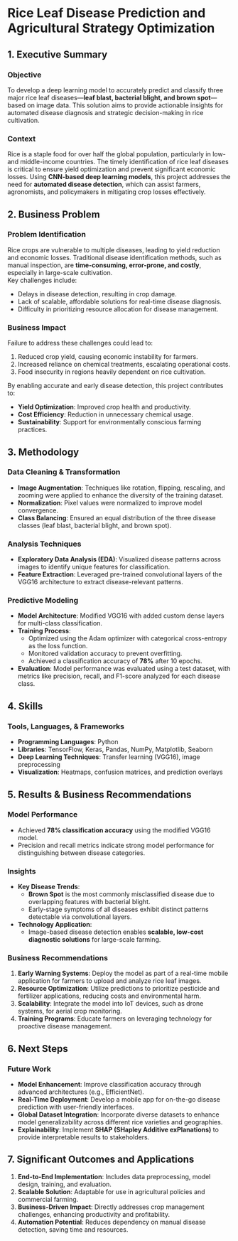 # Rice Leaf Disease Prediction and Agricultural Strategy Optimization



## 1. Executive Summary  

### **Objective**  
To develop a deep learning model to accurately predict and classify three major rice leaf diseases—**leaf blast, bacterial blight, and brown spot**—based on image data. This solution aims to provide actionable insights for automated disease diagnosis and strategic decision-making in rice cultivation.

### **Context**  
Rice is a staple food for over half the global population, particularly in low- and middle-income countries. The timely identification of rice leaf diseases is critical to ensure yield optimization and prevent significant economic losses. Using **CNN-based deep learning models**, this project addresses the need for **automated disease detection**, which can assist farmers, agronomists, and policymakers in mitigating crop losses effectively.



## 2. Business Problem  

### **Problem Identification**  
Rice crops are vulnerable to multiple diseases, leading to yield reduction and economic losses. Traditional disease identification methods, such as manual inspection, are **time-consuming, error-prone, and costly**, especially in large-scale cultivation.  
Key challenges include:  
- Delays in disease detection, resulting in crop damage.  
- Lack of scalable, affordable solutions for real-time disease diagnosis.  
- Difficulty in prioritizing resource allocation for disease management.

### **Business Impact**  
Failure to address these challenges could lead to:  
1. Reduced crop yield, causing economic instability for farmers.  
2. Increased reliance on chemical treatments, escalating operational costs.  
3. Food insecurity in regions heavily dependent on rice cultivation.  

By enabling accurate and early disease detection, this project contributes to:  
- **Yield Optimization**: Improved crop health and productivity.  
- **Cost Efficiency**: Reduction in unnecessary chemical usage.  
- **Sustainability**: Support for environmentally conscious farming practices.  



## 3. Methodology  

### **Data Cleaning & Transformation**  
- **Image Augmentation**: Techniques like rotation, flipping, rescaling, and zooming were applied to enhance the diversity of the training dataset.  
- **Normalization**: Pixel values were normalized to improve model convergence.  
- **Class Balancing**: Ensured an equal distribution of the three disease classes (leaf blast, bacterial blight, and brown spot).  

### **Analysis Techniques**  
- **Exploratory Data Analysis (EDA)**: Visualized disease patterns across images to identify unique features for classification.  
- **Feature Extraction**: Leveraged pre-trained convolutional layers of the VGG16 architecture to extract disease-relevant patterns.  

### **Predictive Modeling**  
- **Model Architecture**: Modified VGG16 with added custom dense layers for multi-class classification.  
- **Training Process**:  
  - Optimized using the Adam optimizer with categorical cross-entropy as the loss function.  
  - Monitored validation accuracy to prevent overfitting.  
  - Achieved a classification accuracy of **78%** after 10 epochs.  
- **Evaluation**: Model performance was evaluated using a test dataset, with metrics like precision, recall, and F1-score analyzed for each disease class.  



## 4. Skills  

### **Tools, Languages, & Frameworks**  
- **Programming Languages**: Python  
- **Libraries**: TensorFlow, Keras, Pandas, NumPy, Matplotlib, Seaborn  
- **Deep Learning Techniques**: Transfer learning (VGG16), image preprocessing  
- **Visualization**: Heatmaps, confusion matrices, and prediction overlays  



## 5. Results & Business Recommendations  

### **Model Performance**  
- Achieved **78% classification accuracy** using the modified VGG16 model.  
- Precision and recall metrics indicate strong model performance for distinguishing between disease categories.  

### **Insights**  
- **Key Disease Trends**:  
  - **Brown Spot** is the most commonly misclassified disease due to overlapping features with bacterial blight.  
  - Early-stage symptoms of all diseases exhibit distinct patterns detectable via convolutional layers.  
- **Technology Application**:  
  - Image-based disease detection enables **scalable, low-cost diagnostic solutions** for large-scale farming.  

### **Business Recommendations**  
1. **Early Warning Systems**: Deploy the model as part of a real-time mobile application for farmers to upload and analyze rice leaf images.  
2. **Resource Optimization**: Utilize predictions to prioritize pesticide and fertilizer applications, reducing costs and environmental harm.  
3. **Scalability**: Integrate the model into IoT devices, such as drone systems, for aerial crop monitoring.  
4. **Training Programs**: Educate farmers on leveraging technology for proactive disease management.  



## 6. Next Steps  

### **Future Work**  
- **Model Enhancement**: Improve classification accuracy through advanced architectures (e.g., EfficientNet).  
- **Real-Time Deployment**: Develop a mobile app for on-the-go disease prediction with user-friendly interfaces.  
- **Global Dataset Integration**: Incorporate diverse datasets to enhance model generalizability across different rice varieties and geographies.  
- **Explainability**: Implement **SHAP (SHapley Additive exPlanations)** to provide interpretable results to stakeholders.  



## 7. Significant Outcomes and Applications 

1. **End-to-End Implementation**: Includes data preprocessing, model design, training, and evaluation.  
2. **Scalable Solution**: Adaptable for use in agricultural policies and commercial farming.  
3. **Business-Driven Impact**: Directly addresses crop management challenges, enhancing productivity and profitability.  
4. **Automation Potential**: Reduces dependency on manual disease detection, saving time and resources.  


